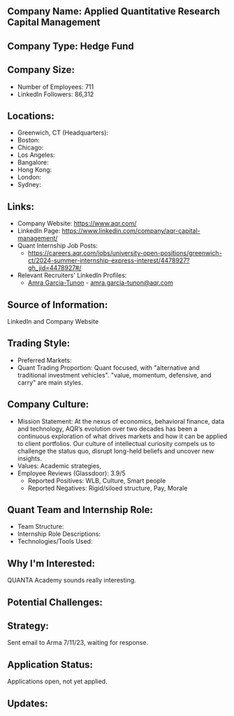 ## Company Name: Applied Quantitative Research Capital Management

## Company Type: Hedge Fund

## Company Size:
- Number of Employees: 711
- LinkedIn Followers: 86,312

## Locations:
- Greenwich, CT (Headquarters): 
- Boston:
- Chicago:
- Los Angeles: 
- Bangalore: 
- Hong Kong: 
- London: 
- Sydney: 

## Links:
- Company Website: https://www.aqr.com/
- LinkedIn Page: https://www.linkedin.com/company/aqr-capital-management/
- Quant Internship Job Posts: 
  - https://careers.aqr.com/jobs/university-open-positions/greenwich-ct/2024-summer-internship-express-interest/4478927?gh_jid=4478927#/
- Relevant Recruiters' LinkedIn Profiles: 
  - [Amra Garcia-Tunon](https://www.linkedin.com/in/amra-garcia-tunon-3b956611/) - amra.garcia-tunon@aqr.com

## Source of Information:
LinkedIn and Company Website

## Trading Style:
- Preferred Markets: 
- Quant Trading Proportion: Quant focused, with "alternative and traditional investment vehicles". "value, momentum, defensive, and carry" are main styles.

## Company Culture:
- Mission Statement: At the nexus of economics, behavioral finance, data and technology, AQR’s evolution over two decades has been a continuous exploration of what drives markets and how it can be applied to client portfolios. Our culture of intellectual curiosity compels us to challenge the status quo, disrupt long-held beliefs and uncover new insights.
- Values: Academic strategies, 
- Employee Reviews (Glassdoor): 3.9/5
  - Reported Positives: WLB, Culture, Smart people
  - Reported Negatives: Rigid/siloed structure, Pay, Morale

## Quant Team and Internship Role:
- Team Structure: 
- Internship Role Descriptions: 
- Technologies/Tools Used: 

## Why I'm Interested:
QUANTA Academy sounds really interesting.

## Potential Challenges: 

## Strategy:
Sent email to Arma 7/11/23, waiting for response.

## Application Status:
Applications open, not yet applied.

## Updates:

